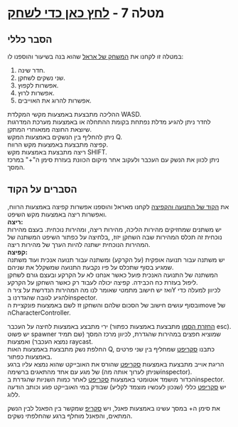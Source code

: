 # מטלה 7 - [לחץ כאן כדי לשחק](https://gamedevrel2024shovhalyon.itch.io/build-3d-world)
## הסבר כללי
במטלה זו לקחנו את [המשחק של אראל](https://github.com/gamedev-at-ariel/06-3d-terrain-ai) שהוא בנה בשיעור והוספנו לו:
1) חדר שינה.
2) שני נשקים לשחקן.
3) אפשרות לקפוץ.
4) אפשרות לרוץ.  
5) אפשרות להרוג את האוייבים.

ההליכה מתבצעת באמצעות מקשי המקלדת WASD.  
לחדר ניתן להגיע מדלת נפתחת בקומת ההתחלה או באמצעות מערכת המדרגות שיוצאת החוצה ממאוחרי המתקן.  
ניתן להחליף בין הנשקים באמצעות המקש Q.  
קפיצה מתבצעת באמצעות מקש הרווח.  
ריצה מתבצעת באמצעות מקש SHIFT.  
ניתן לכוון את הנשק עם העכבר ולעקוב אחר מיקום הכוונת בעזרת סימן ה"+" במרכז המסך.  
## הסברים על הקוד

את [הקוד של התנועה והקפיצה](https://github.com/gameDevCourse24/Week7-Build3DWorld/blob/main/Assets/Scripts/1-player/CharacterKeyboardMover.cs) לקחנו מאראל והוספנו אפשרות קפיצה באמצעות הרווח, ואפשרות ריצה באמצעות מקש השיפט.  
**ריצה:**  
יש משתנים שמחזיקים מהירות הליכה, מהירות ריצה, ומהירות נוכחית. בעצם מהירות נוכחית זה תכלס המהירות שבה השחקן יזוז, ,בלחיצה על כפתור השיפט המשתנה של המהירות הנוכחית ישתנה להיות הערך של מהירות ריצה.  
**קפיצה:**  
יש משתנה עבור תנועה אופקית (על הקרקע) ומשתנה עבור תנועה אנכית ועוד משתנה שמגיע בסוף שתכלס על פיו נקבעת התנועה שמשקלל את שניהם.  
המשתנה של התנועה האנכית פועל כאשר אנחנו לא על הקרקע ובעצם גורם לשחקן ליפול בעזרת כח הכבידה. קפיצה יכולה לעבוד רק כאשר השחקן על הקרקע.  
ואז יש חישוב מתמטי שאומר לנו מה המהירות הנדרשת על ציר הY לכיוון למעלה כדי להגיע לגובה שהגדרנו בinspector.  
ובסוף עושים חישוב של הסכום שלהם והשחקן זז לשם באמצעות פונקציית הmove של הCharacterController.  

ירי מתבצע באמצעות לחיצה על העכבר ([החזרת הסמן](https://github.com/gameDevCourse24/Week7-Build3DWorld/blob/main/Assets/Scripts/1-player/CursorHider.cs) מתבצעת באמצעות כפתור esc). יש פשוט spawner שמוציא חפצים במהירות שהגדרת, לכיוון מרכז המסך (שם תמיד נמצא העכבר) ואמצעות raycast.  
החלפת נשק מתבצעת באמצעות האות Q, כתבנו [סקריפט](https://github.com/gameDevCourse24/Week7-Build3DWorld/blob/main/Assets/Scripts/3-objects/Weapons%20Scripts/WeaponsClickSwitch.cs) שמחליף בין שני פרטים באמצעות כפתור.  
הריגת אוייב מתבצעת באמצעות [סקריפט](https://github.com/gameDevCourse24/Week7-Build3DWorld/blob/main/Assets/Scripts/Destroy%20Object%20Scripts/DeleteObjectByCollisionWithTag.cs) שהורס את האובייקט שהוא נמצא עליו ברגע של מגע עם אחד מהתאגים ברשימה (שניתן לערוך אותה מהinspector).  
הכדור מושמד אוטומטי באמצעות [סקריפט](https://github.com/gameDevCourse24/Week7-Build3DWorld/blob/main/Assets/Scripts/Destroy%20Object%20Scripts/DeleteObjectByTime.cs) לאחר כמות השניות שהגדרת בinspector.
יש [סקריפט](https://github.com/gameDevCourse24/Week7-Build3DWorld/blob/main/Assets/Scripts/GameManagerAndTesting/CollisionAndTriggerChack.cs) כללי (שנכון לעכשיו מוצמד לקליע) שבודק במי האובייקט פגע וכותב הודעה ללוג.  

את סימן ה+ במסך עשינו באמצעות פאנל, ויש [סקריפ](https://github.com/gameDevCourse24/Week7-Build3DWorld/blob/main/Assets/Scripts/3-objects/Weapons%20Scripts/CrosPanelToShow.cs) שמקשר בין הפאנל לבין הנשק המתאים, והפאנל מוחלף ברגע שהחלפתי נשקים.



